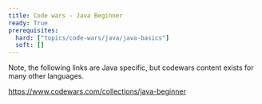 ```yaml
---
title: Code wars - Java Beginner
ready: True
prerequisites:
  hard: ["topics/code-wars/java/java-basics"]
  soft: []
---
```


Note, the following links are Java specific, but codewars content exists for many other languages. 

https://www.codewars.com/collections/java-beginner

